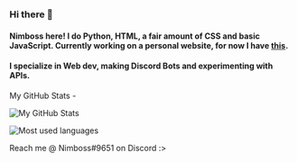 ### Hi there 👋

#### Nimboss here! I do Python, HTML, a fair amount of CSS and basic JavaScript. Currently working on a personal website, for now I have [this](https://linktr.ee/Nimboss).

#### I specialize in Web dev, making Discord Bots and experimenting with APIs.

My GitHub Stats -

![My GitHub Stats](https://github-readme-stats.vercel.app/api?username=ImNimboss&theme=github_dark&countprivate=true)

![Most used languages](https://github-readme-stats.vercel.app/api/top-langs/?username=ImNimboss&theme=github_dark)

Reach me @ Nimboss#9651 on Discord :>
